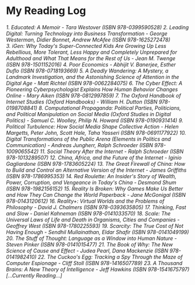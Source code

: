 # My Reading Log

<h6>
1. Educated: A Memoir - Tara Westover (ISBN 978-0399590528)
2. Leading Digital: Turning Technology into Business Transformation -  George Westerman, Didier Bonnet, Andrew McAfee (ISBN 978-1625272478) <br>
3. iGen: Why Today's Super-Connected Kids Are Growing Up Less Rebellious, More Tolerant, Less Happy and Completely Unprepared for Adulthood and What That Means for the Rest of Us - Jean M. Twenge (ISBN 978-1501152016)
4. Poor Economics - Abhijit V. Banerjee, Esther Duflo (ISBN 978-0718193669)
5. A Deadly Wandering: A Mystery, a Landmark Investigation, and the Astonishing Science of Attention in the Digital Age - Matt Richtel (ISBN 978-0062284075)
6. The Cyber Effect: A Pioneering Cyberpsychologist Explains How Human Behavior Changes Online - Mary Aiken (ISBN 978-0812997859)
7. The Oxford Handbook of Internet Studies (Oxford Handbooks) - William H. Dutton (ISBN 978-0198708841)
8. Computational Propaganda: Political Parties, Politicians, and Political Manipulation on Social Media (Oxford Studies in Digital Politics) - Samuel C. Woolley, Philip N. Howard (ISBN 978-0190931414)
9. Political Turbulence: How Social Media Shape Collective Action -  Helen Margetts, Peter John, Scott Hale, Taha Yasseri (ISBN 978-0691177922)
10. Digital Transformations of the Public Arena (Elements in Politics and Communication) - Andreas Jungherr, Ralph Schroeder (ISBN 978-1009065542)
11. Social Theory After the Internet - Ralph Schroeder (ISBN 978-1013289507)
12. China, Africa, and the Future of the Internet - Iginio Gagliardone (ISBN 978-1783605224)
13. The Great Firewall of China: How to Build and Control an Alternative Version of the Internet - James Griffiths (ISBN 978-1786995353)
14. Red Roulette: An Insider's Story of Wealth, Power, Corruption, and Vengeance in Today's China - Desmond Shum (ISBN 978-1982156152)
15. Reality Is Broken: Why Games Make Us Better and How They Can Change the World Paperback - Jane McGonigal (ISBN 978-0143120612)
16. Reality+: Virtual Worlds and the Problems of Philosophy - David J. Chalmers (ISBN 978-0393635805)
17. Thinking, Fast and Slow - Daniel Kahneman (ISBN 978-0141033570)
18. Scale: The Universal Laws of Life and Death in Organisms, Cities and Companies - Geoffrey West (ISBN 978-1780225593)
19. Scarcity: The True Cost of Not Having Enough - Sendhil Mullainathan, Eldar Shafir (ISBN 978-0141049199)
20. The Stuff of Thought: Language as a Window into Human Nature - Steven Pinker (ISBN 978-0141015477)
21. The Book of Why: The New Science of Cause and Effect - Judea Pearl, Dana Mackenzie (ISBN 978-0141982410)
22. The Cuckoo's Egg: Tracking a Spy Through the Maze of Computer Espionage - Cliff Stoll (ISBN 978-1416507789)
23. A Thousand Brains: A New Theory of Intelligence - Jeff Hawkins (ISBN 978-1541675797) [...Currently Reading...]
</h6>
